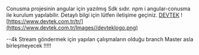 Conusma projesinin angular için yazılmış Sdk sıdır.
npm i angular-conusma ile kurulum yapılabilir.
Detaylı bilgi için lütfen iletişime geçiniz.
[DEVTEK](https://www.devtek.com.tr/)
![https://www.devtek.com.tr/tr/](https://www.devtek.com.tr/Images//devteklogo.png)


--4k Stream göndermek için yapılan çalışmaların olduğu branch Master asla birleşmeyecek !!!!!
